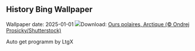 ## History Bing Wallpaper
Wallpaper date: 2025-01-01
![](https://www.bing.com/th?id=OHR.PolarBearSwim_FR-FR0276887378_UHD.jpg&w=1000)Download: [Ours polaires, Arctique (© Ondrej Prosicky/Shutterstock)](https://www.bing.com/th?id=OHR.PolarBearSwim_FR-FR0276887378_UHD.jpg)

Auto get programm by LtgX
